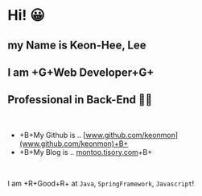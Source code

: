 <br />

# Hi! 😀

## my Name is **Keon-Hee, Lee**

## I am +G+Web Developer+G+

## **Professional in Back-End** 🧑‍💻

<br />

- +B+My Github is .. [www.github.com/keonmon](www.github.com/keonmon)+B+
- +B+My Blog is .. [montoo.tisory.com](montoo.tisory.com)+B+

<br />




I am +R+Good+R+ at `Java`, `SpringFramework`, `Javascript`!

<!-- ## - +R+Red HighLight+R+

## - +G+Green HighLight+G+

## - +B+Blue HighLight+B+ -->

<!-- & Check List (Black & White)

- Check List (Highlight)

1. Ordered List
2. Ordered List
3. Ordered List
4. Ordered List -->

<br />
<br />
